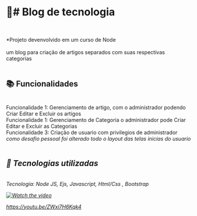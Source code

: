 <h1>📝# Blog de tecnologia </h1><br>

*Projeto devenvolvido em um curso de Node<br>
<br>
um blog para criação de artigos separados com suas respectivas categorias <br><br>



<h2>📚 Funcionalidades</h2><br>
Funcionalidade 1: Gerenciamento de artigo, com o administrador podendo Criar Editar e Excluir os artigos<br>
Funcionalidade 1: Gerenciamento de Categoria o administrador pode Criar Editar e Excluir as Categorias<br>
Funcionalidade 3: Criação de usuario com privilegios de administrador<br>
<i>como desafio pessoal foi alterado todo o layout das telas inicias do usuario<i><br><br>

<h2>🔧 Tecnologias utilizadas</h2><br>
Tecnologia: Node JS, Ejs, Javascript, Html/Css , Bootstrap


[![Watch the video](https://img.youtube.com/vi/ZWxi7H6Kqk4&ab/maxresdefault.jpg)](https://youtu.be/ZWxi7H6Kqk4)

https://youtu.be/ZWxi7H6Kqk4
